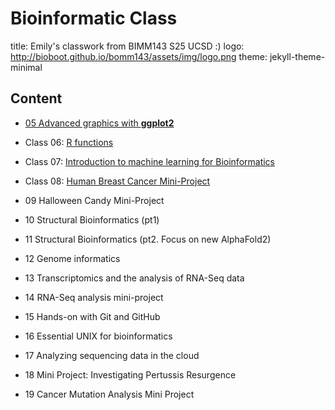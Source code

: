 # Bioinformatic Class
title: Emily's classwork from BIMM143 S25 UCSD :)
logo: http://bioboot.github.io/bomm143/assets/img/logo.png
theme: jekyll-theme-minimal

## Content
- [05 Advanced graphics with **ggplot2**](https://github.com/emily2427/bimm143_github/blob/main/class05/class5ggplot.pdf)

- Class 06: [R functions](https://github.com/emily2427/bimm143_github/blob/main/class06functions/class06.pdf)

- Class 07: [Introduction to machine learning for Bioinformatics](https://github.com/emily2427/bimm143_github/blob/main/class07/class07.pdf)

- Class 08: [Human Breast Cancer Mini-Project](https://github.com/emily2427/bimm143_github/blob/main/class08%20copy/Class-08--Mini-Project.pdf)

- 09 Halloween Candy Mini-Project

- 10 Structural Bioinformatics (pt1)

- 11 Structural Bioinformatics (pt2. Focus on new AlphaFold2)

- 12 Genome informatics

- 13 Transcriptomics and the analysis of RNA-Seq data

- 14 RNA-Seq analysis mini-project

- 15 Hands-on with Git and GitHub

- 16 Essential UNIX for bioinformatics

- 17 Analyzing sequencing data in the cloud

- 18 Mini Project: Investigating Pertussis Resurgence

- 19 Cancer Mutation Analysis Mini Project
